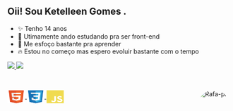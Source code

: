 ## Oii! Sou Ketelleen Gomes .

- ✨ Tenho  14 anos
- 🌱 Utimamente ando estudando pra ser front-end
- 💪 Me esfoço bastante pra aprender 
- 🔥 Estou no começo mas espero evoluir bastante com o tempo 
<div>
  <a href="https://github.com/Ketelleen">
 <img height="150em" src="https://github-readme-stats.vercel.app/api?username=Ketelleen&show_icons=true&theme=dracula&include_all_commits=true&count_private=true"/>
 <img height="150em" src="https://github-readme-stats.vercel.app/api/top-langs/?username=Ketelleen&layout=compact&langs_count=7&theme=dracula"/>
 </div>
  
  ##
  
  
 <div style="display: inline_block"><br>
  <img align="center" alt="Rafa-HTML" height="30" width="40" src="https://raw.githubusercontent.com/devicons/devicon/master/icons/html5/html5-original.svg">
  <img align="center" alt="Rafa-CSS" height="30" width="40" src="https://raw.githubusercontent.com/devicons/devicon/master/icons/css3/css3-original.svg">
  <img align="center" alt="Rafa-Js" height="30" width="40" src="https://raw.githubusercontent.com/devicons/devicon/master/icons/javascript/javascript-plain.svg">
  <img align="right" alt="Rafa-pic" height="150" style="border-radius:50px;" src="https://cdn.discordapp.com/attachments/941760390939938886/944266672804601946/Webp.net-gifmaker.gif">
 

  </div>
 

